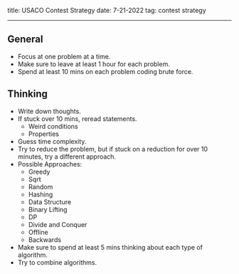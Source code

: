 title: USACO Contest Strategy
date: 7-21-2022
tag: contest strategy

---

## General
-   Focus at one problem at a time.
-   Make sure to leave at least 1 hour for each problem.
-   Spend at least 10 mins on each problem coding brute force.

## Thinking
- Write down thoughts.
- If stuck over 10 mins, reread statements.
	- Weird conditions
	- Properties
- Guess time complexity.
- Try to reduce the problem, but if stuck on a reduction for over 10 minutes, try a different approach.
- Possible Approaches:
    - Greedy
    - Sqrt
    - Random
    - Hashing
    - Data Structure
    - Binary Lifting
    - DP
    - Divide and Conquer
    - Offline
    - Backwards
- Make sure to spend at least 5 mins thinking about each type of algorithm.
- Try to combine algorithms.